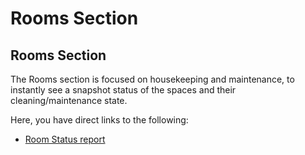 # Rooms Section

## Rooms Section

The Rooms section is focused on housekeeping and maintenance, to instantly see a snapshot status of the spaces and their cleaning/maintenance state.

Here, you have direct links to the following:

* [Room Status report](../reports/room-status.md)

